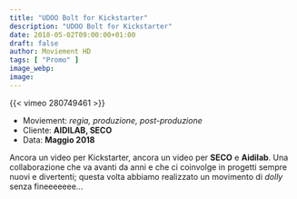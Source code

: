 ```yaml
---
title: "UDOO Bolt for Kickstarter"
description: "UDOO Bolt for Kickstarter"
date: 2018-05-02T09:00:00+01:00
draft: false
author: Moviement HD
tags: [ "Promo" ]
image_webp:
image:
---
```


{{< vimeo 280749461 >}}
<br>

- Moviement: *regia, produzione, post-produzione*
- Cliente: **AIDILAB, SECO**
- Data: **Maggio 2018**

Ancora un video per Kickstarter, ancora un video per **SECO** e **Aidilab**. Una collaborazione che va avanti da anni e che ci coinvolge in progetti sempre nuovi e divertenti; questa volta abbiamo realizzato un movimento di *dolly* senza fineeeeeee...
